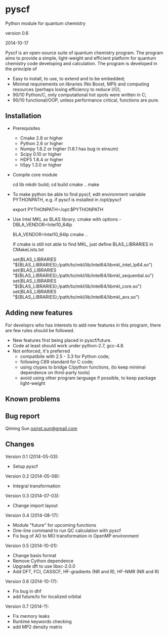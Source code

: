 pyscf
=====

Python module for quantum chemistry

version 0.6

2014-10-17

Pyscf is an open-source suite of quantum chemistry program.  The program
aims to provide a simple, light-weight and efficient platform for quantum
chemistry code developing and calculation.  The program is developed in
the principle of
* Easy to install, to use, to extend and to be embedded;
* Minimal requirements on libraries (No Boost, MPI) and computing
  resources (perhaps losing efficiency to reduce I/O);
* 90/10 Python/C, only computational hot spots were written in C;
* 90/10 functional/OOP, unless performance critical, functions are pure.


Installation
------------

* Prerequisites
    - Cmake 2.8 or higher
    - Python 2.6 or higher
    - Numpy 1.6.2 or higher (1.6.1 has bug in einsum)
    - Scipy 0.10 or higher
    - HDF5 1.8.4 or higher
    - h5py 1.3.0 or higher

* Compile core module

    cd lib
    mkdir build; cd build
    cmake ..
    make

* To make python be able to find pyscf, edit environment variable
  PYTHONPATH, e.g.  if pyscf is installed in /opt/pyscf

    export PYTHONPATH=/opt:$PYTHONPATH

* Use Intel MKL as BLAS library.  cmake with options -DBLA_VENDOR=Intel10_64lp

    BLA_VENDOR=Intel10_64lp cmake ..

  If cmake is still not able to find MKL, just define BLAS_LIBRARIES in CMakeLists.txt

    set(BLAS_LIBRARIES "${BLAS_LIBRARIES};/path/to/mkl/lib/intel64/libmkl_intel_lp64.so")
    set(BLAS_LIBRARIES "${BLAS_LIBRARIES};/path/to/mkl/lib/intel64/libmkl_sequential.so")
    set(BLAS_LIBRARIES "${BLAS_LIBRARIES};/path/to/mkl/lib/intel64/libmkl_core.so")
    set(BLAS_LIBRARIES "${BLAS_LIBRARIES};/path/to/mkl/lib/intel64/libmkl_avx.so")


Adding new features
-------------------
For developrs who has interests to add new features in this program,
there are few rules should be followed.

* New features first being placed in pyscf/future.
* Code at least should work under python-2.7, gcc-4.8.
* Not enforced, it's preferred
  - compatibile with 2.5 - 3.3 for Python code;
  - following C89 standard for C code;
  - using ctypes to bridge C/python functions, (to keep minimal dependence on third-party tools)
  - avoid using other program language if possible, to keep package light-weight


Known problems
--------------


Bug report
----------
Qiming Sun <osirpt.sun@gmail.com>


Changes
-------
Version 0.1 (2014-05-03):
  * Setup pyscf

Version 0.2 (2014-05-08):
  * Integral transformation

Version 0.3 (2014-07-03):
  * Change import layout

Version 0.4 (2014-08-17):
  * Module "future" for upcoming functions
  * One-line command to run QC calculation with pyscf
  * Fix bug of AO to MO transformation in OpenMP environment

Version 0.5 (2014-10-01):
  * Change basis format
  * Remove Cython dependence
  * Upgrade dft to use libxc-2.0.0
  * Add DFT, FCI, CASSCF, HF-gradients (NR and R), HF-NMR (NR and R)

Version 0.6 (2014-10-17):
  * Fix bug in dhf
  * add future/lo for localized orbital

Version 0.7 (2014-?):
  * Fix memory leaks
  * Runtime keywords checking
  * add MP2 density matrix

